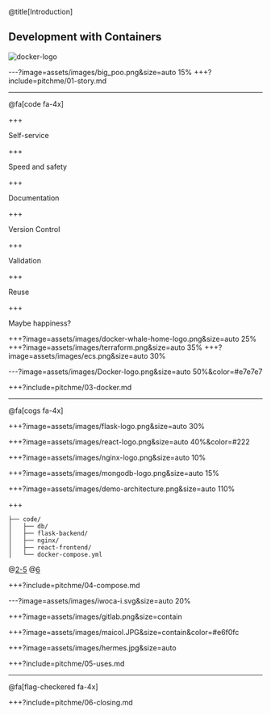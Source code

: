 @title[Introduction]
## Development with Containers

![docker-logo](assets/images/docker-whale-home-logo.png&size=5%)


---?image=assets/images/big_poo.png&size=auto 15%
+++?include=pitchme/01-story.md


---

@fa[code fa-4x]

+++

Self-service

+++

Speed and safety

+++

Documentation

+++

Version Control

+++

Validation

+++

Reuse

+++

Maybe happiness?

+++?image=assets/images/docker-whale-home-logo.png&size=auto 25%
+++?image=assets/images/terraform.png&size=auto 35%
+++?image=assets/images/ecs.png&size=auto 30%

---?image=assets/images/Docker-logo.png&size=auto 50%&color=#e7e7e7

+++?include=pitchme/03-docker.md


---

@fa[cogs fa-4x]

+++?image=assets/images/flask-logo.png&size=auto 30%

+++?image=assets/images/react-logo.png&size=auto 40%&color=#222

+++?image=assets/images/nginx-logo.png&size=auto 10%

+++?image=assets/images/mongodb-logo.png&size=auto 15%

+++?image=assets/images/demo-architecture.png&size=auto 110%

+++

```ascii
├── code/
│   ├── db/
│   ├── flask-backend/
│   ├── nginx/
│   ├── react-frontend/
│   └── docker-compose.yml
```

@[2-5](Services)
@[6](Configuration)

+++?include=pitchme/04-compose.md

---?image=assets/images/iwoca-i.svg&size=auto 20%


+++?image=assets/images/gitlab.png&size=contain

+++?image=assets/images/maicol.JPG&size=contain&color=#e6f0fc

+++?image=assets/images/hermes.jpg&size=auto



+++?include=pitchme/05-uses.md


--- 

@fa[flag-checkered fa-4x]

+++?include=pitchme/06-closing.md

